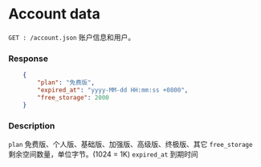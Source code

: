 # Account data
`GET : /account.json` 账户信息和用户。

### Response
```json
	{
		"plan": "免费版",
		"expired_at": "yyyy-MM-dd HH:mm:ss +0800",
		"free_storage": 2000
	}
```

### Description
`plan` 免费版、个人版、基础版、加强版、高级版、终极版、其它
`free_storage` 剩余空间数量，单位字节。(1024 = 1K)
`expired_at` 到期时间

